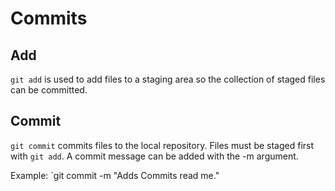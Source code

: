 # Commits

## Add ##
`git add` is used to add files to a staging area so the collection of staged files can be committed.

## Commit ##
`git commit` commits files to the local repository. Files must be staged first with `git add`. A commit message can be added with the -m argument.

Example:
`git commit -m "Adds Commits read me."